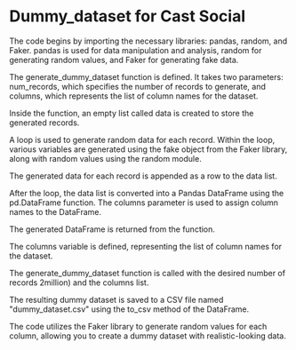 # Dummy_dataset for Cast Social

The code begins by importing the necessary libraries: pandas, random, and Faker. pandas is used for data manipulation and analysis, random for generating random values, and Faker for generating fake data.

The generate_dummy_dataset function is defined. It takes two parameters: num_records, which specifies the number of records to generate, and columns, which represents the list of column names for the dataset.

Inside the function, an empty list called data is created to store the generated records.

A loop is used to generate random data for each record. Within the loop, various variables are generated using the fake object from the Faker library, along with random values using the random module.

The generated data for each record is appended as a row to the data list.

After the loop, the data list is converted into a Pandas DataFrame using the pd.DataFrame function. The columns parameter is used to assign column names to the DataFrame.

The generated DataFrame is returned from the function.

The columns variable is defined, representing the list of column names for the dataset.

The generate_dummy_dataset function is called with the desired number of records 2million) and the columns list.

The resulting dummy dataset is saved to a CSV file named "dummy_dataset.csv" using the to_csv method of the DataFrame.

The code utilizes the Faker library to generate random values for each column, allowing you to create a dummy dataset with realistic-looking data.
